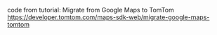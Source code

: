 code from tutorial: Migrate from Google Maps to TomTom
https://developer.tomtom.com/maps-sdk-web/migrate-google-maps-tomtom